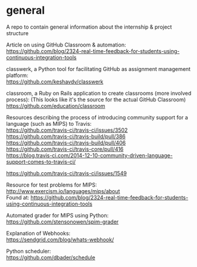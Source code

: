 # general
A repo to contain general information about the internship &amp; project structure  

Article on using GitHub Classroom & automation:  
https://github.com/blog/2324-real-time-feedback-for-students-using-continuous-integration-tools  

classwerk, a Python tool for facilitating GitHub as assignment management platform:  
https://github.com/keshavdv/classwerk  

classroom, a Ruby on Rails application to create classrooms (more involved process): 
(This looks like it's the source for the actual GitHub Classroom)  
https://github.com/education/classroom  

Resources describing the process of introducing community support for a language (such as MIPS) to Travis:  
https://github.com/travis-ci/travis-ci/issues/3502  
https://github.com/travis-ci/travis-build/pull/386  
https://github.com/travis-ci/travis-build/pull/406  
https://github.com/travis-ci/travis-core/pull/416  
https://blog.travis-ci.com/2014-12-10-community-driven-language-support-comes-to-travis-ci/  

https://github.com/travis-ci/travis-ci/issues/1549  

Resource for test problems for MIPS:  
http://www.exercism.io/languages/mips/about  
Found at: https://github.com/blog/2324-real-time-feedback-for-students-using-continuous-integration-tools  

Automated grader for MIPS using Python:  
https://github.com/stensonowen/spim-grader  

Explanation of Webhooks:  
https://sendgrid.com/blog/whats-webhook/  

Python scheduler:  
https://github.com/dbader/schedule  
